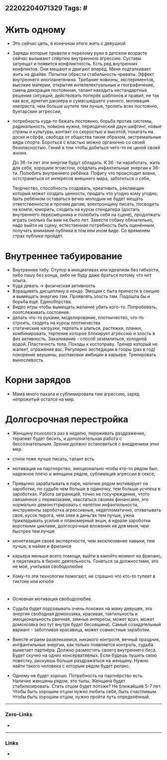 22202204071329
Tags: #
---
# Жить одному
 - Это сейчас цель, в конечном итоге жить с девушкой
 
 - Заряды которые привели к перелому руки в детском возрасте сейчас вызывают спёрткю внутреннюю агрессию. Суставы затрещат и появится конфликтность. Есть ряд внутренних конфликтов. Они мешают и двигают вперёд. Меня подталкивает жить на драйве. Попытки обрести стабильность чреваты. Эффект внутреннего инопланетянина. Требание новизны, экспериментов, высокие материи, открытия интелелектуальные и географичекие, смена декорация постоянная, талант находить нестандартные решения ситуаций, действовать поперёк шаблонов и правил, не так как все, архетип джокера и сумасшедшего ученого. мотивация юмориста, чем больше шутите тем лучше, тролить всех постоянно, бунтарские аггрессии, 
 
 - потребность куда-то бежать постоянно, борьба против системы, радикальность, 
    новизна нужна, периодический даун шифтинг, новые страны и культуры, контакт со скоростью и высотой, покатать на доске и сёрфе, свобода от общества таким образом, экстремальные виды спорта. Бороться с властью можно органично со своей безопасностью. Гений в том чтобы добиться чего-то не ценой своей жизни. 
	
	До 36-ти лет эти энергии будут обладать. К 36 -ти наработать, жить для себя, хорошим эгоистом, оседлать инфантильные энергии к 36-ти. Полюбить внутреннего ребёнка. Пофигу что происходит вовне, остстраниться от интересов внешнего мира, заботиться о себе, 
	
	Творчество, способность создавать, креативить, рекламщик который может создать ценность, продать что угодно кому угодно, быть ребёнком оставаться вечно молодым не будет мещать ответственности и прочим делам, электронщину писать, посводить на компе, юморить, сходить на курсы стендапера (достать внутреннего пересмешника и полюбить себя на сцене), продолжать играть сколько бы вам не было лет. Завести собаку обязательно, надо выйти на сцену, естественная потребность быть оценённым, получать внимание публики в том или ином виде. Со временем страх публики пройдёт.
	
# Внутреннее табуирование

   - Внутреннее табу. Ступор в инициативах или идеализм без гибкости, либо пашу без конца, либо не буду даже браться потому что нет опыта. 
   - Куда девать -> физическая активность
   - Взращивать дисциплину в кендо. Эмоции с быта принести в секцию и вымещать энергию там. Проявлять злость там. Подошла бы и борьба ещё. Единоборства.  
   - Видео игры чтобы вымещать желание убить кого-то. Попробовать, поотслеживать состояние. 
   - делать что-то руками, моделирование, плотничество, что-то строить, сходить на курсы плотничества
   - статические нагрузки, терпеть и злиться, растяжки, планки, комбинировать, терпение которое блокирует агрессию и злость в физ активность. Закаливание - способ заземлиться, холодной водой. Пластичнсть тела. Походы к костоправу. Тренер который не жалеет, отражение вас. Регулярно экспедиции в гооры (раз в год) покорение вершины, распаковки амбиции в карьере. Тренировать выносливость.
	
# Корни зарядов
 - Мама много пахала и сублимировала там агрессию, заряд непрожитый остался на мир. 

# Долгосрочная перестройка
 - Женщину психолога раз в неделю, переживать раздражение, терапевт будет бесить, и дополнительная работа с бессознательным. Зрение должно остановиться с внедрением этих мер.

- стихи тоже лучше писать, талант есть

- мотивация на партнерство, эмоционально чтобы кто-то рядом был. надежное плечо и женщина рядом, сублимация агрессии в сексе, 

- Привычно зарабатывать в паре, наличие рядом мотивирует на зароботки, по судьбе чем больше в одиночку, тем больше усчпеха в зароботках. Работа заграницей, точно не госучреждение, чтото связаянное с перевозками, хвастаться своими финансами, это нормально демонсттрировать с налётом инфантильности, инструменты зароботка агрессивные, недепломатично, отхватывать своё, кусок пирога, чем злее в деньгах тем лучше, ужна прикладывать усилия и планомерный экшн, в идеале зароботки короткими циклами, долгосрочные вложения не для меня, чем быстрее тем лучше

- монетизация своеё экспертности, чем эксклюзивнее навыки, тем лучше, в найме и фрилансе 

- карьера меньше всего помощи, выйти в какойто момент на фриланс, и перетикать в бизнес деятельность. Гоняться за должностями, это не моё, учитывая свободолюбие
- Кому-то эти технологии помогают, не страшно что кто-то тупеет в тиктоке или ютюбе   



#  

- Основная мотивация свободолюбие.

- Судьба будет подсовывать очень похожих на маму девушек, эта энергия свободная домохозяка, красивая, тактильность и эмоциональность рвичная, земные интересы, может врач, может домохозяка (но тут внутри будет бесовщина). Самый созидательный вариант - заботливая красавица, может совместные заработки.

- Вместе играем развлекаемся, никакого контроля, вечный праздник, интфантильные энергии, как только появляется контроль, судьба выметает партнёра. Должно разместить своего внутреннего беса. Будет скучно на одних консервативных. Если будешь пушить свою повестку, рискуешь больше раздражаться на женщину. Нужно найти такого человека с которым рядом будет релакс. 

- Одному не будет хорошо. Потребность на партнёрство есть. Наличие женщины рядом, это тылы. Женщина будет стабилизировать. Стать отцом будет попзже? Не ближайшие 5-7 лет. Чтобы быть хорошим отцом нужно любить себя, быть счастливым. Чтобы быть хорошим отцом, нужно пройти путь определённый.

---
### Zero-Links
-
---
### Links
- 


